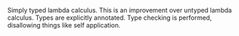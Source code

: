 Simply typed lambda calculus. This is an improvement over untyped lambda calculus. Types are explicitly annotated. Type checking is performed, disallowing things like self application.